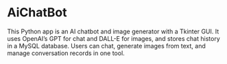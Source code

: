 # AiChatBot
This Python app is an AI chatbot and image generator with a Tkinter GUI. It uses OpenAI’s GPT for chat and DALL-E for images, and stores chat history in a MySQL database. Users can chat, generate images from text, and manage conversation records in one tool.
